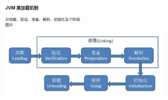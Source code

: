 #### JVM 类加载机制
	分加载、验证、准备、解析、初始化五个阶段
	图示

![](https://github.com/luoyejingxue/interview-note/blob/master/java/classLoader.jpg)
